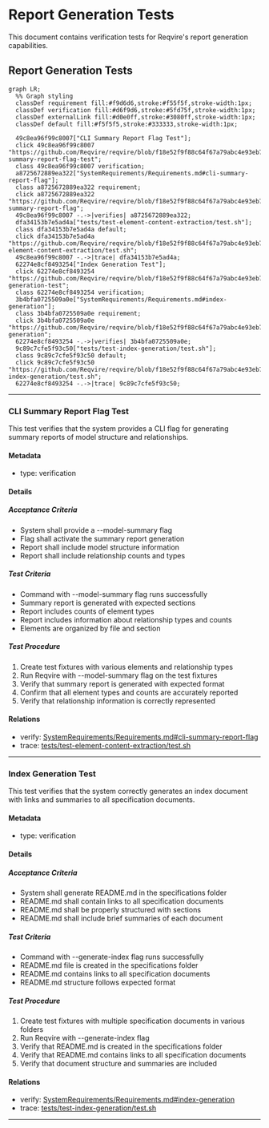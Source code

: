 # Report Generation Tests

This document contains verification tests for Reqvire's report generation capabilities.

## Report Generation Tests
```mermaid
graph LR;
  %% Graph styling
  classDef requirement fill:#f9d6d6,stroke:#f55f5f,stroke-width:1px;
  classDef verification fill:#d6f9d6,stroke:#5fd75f,stroke-width:1px;
  classDef externalLink fill:#d0e0ff,stroke:#3080ff,stroke-width:1px;
  classDef default fill:#f5f5f5,stroke:#333333,stroke-width:1px;

  49c8ea96f99c8007["CLI Summary Report Flag Test"];
  click 49c8ea96f99c8007 "https://github.com/Reqvire/reqvire/blob/f18e52f9f88c64f67a79abc4e93eb74b3ec22615/specifications/Verifications/ReportsTests.md#cli-summary-report-flag-test";
  class 49c8ea96f99c8007 verification;
  a8725672889ea322["SystemRequirements/Requirements.md#cli-summary-report-flag"];
  class a8725672889ea322 requirement;
  click a8725672889ea322 "https://github.com/Reqvire/reqvire/blob/f18e52f9f88c64f67a79abc4e93eb74b3ec22615/specifications/SystemRequirements/Requirements.md#cli-summary-report-flag";
  49c8ea96f99c8007 -.->|verifies| a8725672889ea322;
  dfa34153b7e5ad4a["tests/test-element-content-extraction/test.sh"];
  class dfa34153b7e5ad4a default;
  click dfa34153b7e5ad4a "https://github.com/Reqvire/reqvire/blob/f18e52f9f88c64f67a79abc4e93eb74b3ec22615/tests/test-element-content-extraction/test.sh";
  49c8ea96f99c8007 -.->|trace| dfa34153b7e5ad4a;
  62274e8cf8493254["Index Generation Test"];
  click 62274e8cf8493254 "https://github.com/Reqvire/reqvire/blob/f18e52f9f88c64f67a79abc4e93eb74b3ec22615/specifications/Verifications/ReportsTests.md#index-generation-test";
  class 62274e8cf8493254 verification;
  3b4bfa0725509a0e["SystemRequirements/Requirements.md#index-generation"];
  class 3b4bfa0725509a0e requirement;
  click 3b4bfa0725509a0e "https://github.com/Reqvire/reqvire/blob/f18e52f9f88c64f67a79abc4e93eb74b3ec22615/specifications/SystemRequirements/Requirements.md#index-generation";
  62274e8cf8493254 -.->|verifies| 3b4bfa0725509a0e;
  9c89c7cfe5f93c50["tests/test-index-generation/test.sh"];
  class 9c89c7cfe5f93c50 default;
  click 9c89c7cfe5f93c50 "https://github.com/Reqvire/reqvire/blob/f18e52f9f88c64f67a79abc4e93eb74b3ec22615/tests/test-index-generation/test.sh";
  62274e8cf8493254 -.->|trace| 9c89c7cfe5f93c50;
```

---

### CLI Summary Report Flag Test

This test verifies that the system provides a CLI flag for generating summary reports of model structure and relationships.

#### Metadata
  * type: verification

#### Details

##### Acceptance Criteria
- System shall provide a --model-summary flag
- Flag shall activate the summary report generation
- Report shall include model structure information
- Report shall include relationship counts and types

##### Test Criteria
- Command with --model-summary flag runs successfully
- Summary report is generated with expected sections
- Report includes counts of element types
- Report includes information about relationship types and counts
- Elements are organized by file and section

##### Test Procedure
1. Create test fixtures with various elements and relationship types
2. Run Reqvire with --model-summary flag on the test fixtures
3. Verify that summary report is generated with expected format
4. Confirm that all element types and counts are accurately reported
5. Verify that relationship information is correctly represented

#### Relations
  * verify: [SystemRequirements/Requirements.md#cli-summary-report-flag](../SystemRequirements/Requirements.md#cli-summary-report-flag)
  * trace: [tests/test-element-content-extraction/test.sh](../../tests/test-element-content-extraction/test.sh)

---

### Index Generation Test

This test verifies that the system correctly generates an index document with links and summaries to all specification documents.

#### Metadata
  * type: verification

#### Details

##### Acceptance Criteria
- System shall generate README.md in the specifications folder
- README.md shall contain links to all specification documents
- README.md shall be properly structured with sections
- README.md shall include brief summaries of each document

##### Test Criteria
- Command with --generate-index flag runs successfully
- README.md file is created in the specifications folder
- README.md contains links to all specification documents
- README.md structure follows expected format

##### Test Procedure
1. Create test fixtures with multiple specification documents in various folders
2. Run Reqvire with --generate-index flag
3. Verify that README.md is created in the specifications folder
4. Verify that README.md contains links to all specification documents
5. Verify that document structure and summaries are included

#### Relations
  * verify: [SystemRequirements/Requirements.md#index-generation](../SystemRequirements/Requirements.md#index-generation)
  * trace: [tests/test-index-generation/test.sh](../../tests/test-index-generation/test.sh)

---
